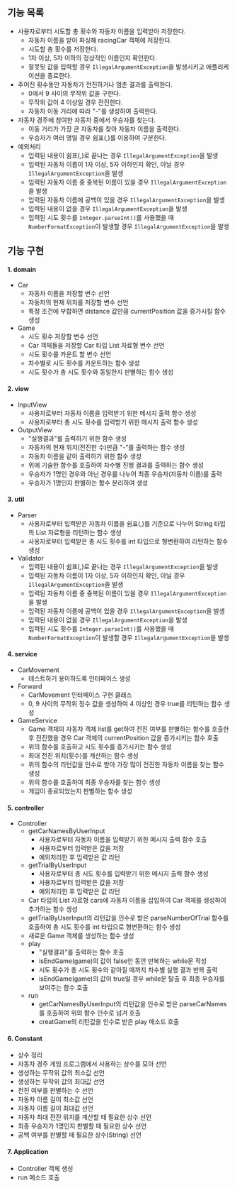 ## 기능 목록

- 사용자로부터 시도할 총 횟수와 자동차 이름을 입력받아 저장한다.
    - 자동차 이름을 받아 파싱해 racingCar 객체에 저장한다.
    - 시도할 총 횟수를 저장한다.
    - 1자 이상, 5자 이하의 정상적인 이름인지 확인한다.
    - 잘못됫 값을 입력할 경우 `IllegalArgumentException`을 발생시키고 애플리케이션을 종료한다.
- 주어진 횟수동안 자동차가 전진하거나 멈춘 결과를 출력한다.
    - 0에서 9 사이의 무작위 값을 구한다.
    - 무작위 값이 4 이상일 경우 전진한다.
    - 자동차 이동 거리에 따라 "-"를 생성하여 출력한다.
- 자동차 경주에 참여한 자동차 중에서 우승자를 찾는다.
    - 이동 거리가 가장 큰 자동차를 찾아 자동차 이름을 출력한다.
    - 우승자가 여러 명일 경우 쉼표(,)를 이용하여 구분한다.
- 예외처리
    - 입력된 내용이 쉼표(,)로 끝나는 경우 `IllegalArgumentException`을 발생
    - 입력된 자동차 이름이 1자 이상, 5자 이하인지 확인, 아닐 경우 `IllegalArgumentException`을 발생
    - 입력된 자동차 이름 중 중복된 이름이 있을 경우 `IllegalArgumentException`을 발생
    - 입력된 자동차 이름에 공백이 있을 경우 `IllegalArgumentException`을 발생
    - 입력된 내용이 없을 경우 `IllegalArgumentException`을 발생
    - 입력된 시도 횟수를 `Integer.parseInt()`를 사용했을 때 `NumberFormatException`이 발생할 경우 `IllegalArgumentException`을 발생

## 기능 구현

#### 1. domain

- Car
    - 자동차 이름을 저장할 변수 선언
    - 자동차의 현재 위치를 저장할 변수 선언
    - 특정 조건에 부합하면 distance 값만큼 currentPosition 값을 증가시킬 함수 생성
- Game
    - 시도 횟수 저장할 변수 선언
    - Car 객체들을 저장할 Car 타입 List 자료형 변수 선언
    - 시도 횟수를 카운트 할 변수 선언
    - 차수별로 시도 횟수를 카운트하는 함수 생성
    - 시도 횟수가 총 시도 횟수와 동일한지 판별하는 함수 생성

#### 2. view

- InputView
    - 사용자로부터 자동차 이름을 입력받기 위한 메시지 출력 함수 생성
    - 사용자로부터 총 시도 횟수를 입력받기 위한 메시지 출력 함수 생성
- OutputView
    - "실행결과"를 출력하기 위한 함수 생성
    - 자동차의 현재 위치(전진한 수)만큼 "-"를 출력하는 함수 생성
    - 자동차 이름을 같이 출력하기 위한 함수 생성
    - 위에 기술한 함수를 호출하여 차수별 진행 결과를 출력하는 함수 생성
    - 우승자가 1명인 경우와 아닌 경우를 나누어 최종 우승자(자동차 이름)를 출력
    - 우승자가 1명인지 판별하는 함수 분리하여 생성

#### 3. util

- Parser
    - 사용자로부터 입력받은 자동차 이름을 쉼표(,)를 기준으로 나누어 String 타입의 List 자료형을 리턴하는 함수 생성
    - 사용자로부터 입력받은 총 시도 횟수를 int 타입으로 형변환하여 리턴하는 함수 생성
- Validator
    - 입력된 내용이 쉼표(,)로 끝나는 경우 `IllegalArgumentException`을 발생
    - 입력된 자동차 이름이 1자 이상, 5자 이하인지 확인, 아닐 경우 `IllegalArgumentException`을 발생
    - 입력된 자동차 이름 중 중복된 이름이 있을 경우 `IllegalArgumentException`을 발생
    - 입력된 자동차 이름에 공백이 있을 경우 `IllegalArgumentException`을 발생
    - 입력된 내용이 없을 경우 `IllegalArgumentException`을 발생
    - 입력된 시도 횟수를 `Integer.parseInt()`를 사용했을 때 `NumberFormatException`이 발생할 경우 `IllegalArgumentException`을 발생

#### 4. service

- CarMovement
    - 테스트하기 용이하도록 인터페이스 생성
- Forward
    - CarMovement 인터페이스 구현 클래스
    - 0, 9 사이의 무작위 정수 값을 생성하여 4 이상인 경우 true를 리턴하는 함수 생성
- GameService
    - Game 객체의 자동차 객체 list를 get하여 전진 여부를 판별하는 함수를 호출한 후 전진했을 경우 Car 객체의 currentPosition 값을 증가시키는 함수 호출
    - 위의 함수를 호출하고 시도 횟수를 증가시키는 함수 생성
    - 최대 전진 위치(횟수)를 계산하는 함수 생성
    - 위의 함수의 리턴값을 인수로 받아 가장 많이 전진한 자동차 이름을 찾는 함수 생성
    - 위의 함수를 호출하여 최종 우승자를 찾는 함수 생성
    - 게임이 종료되었는지 판별하는 함수 생성

#### 5. controller

- Controller
    - getCarNamesByUserInput
        - 사용자로부터 자동차 이름을 입력받기 위한 메시지 출력 함수 호출
        - 사용자로부터 입력받은 값을 저장
        - 예외처리한 후 입력받은 값 리턴
    - getTrialByUserInput
        - 사용자로부터 총 시도 횟수를 입력받기 위한 메시지 출력 함수 생성
        - 사용자로부터 입력받은 값을 저장
        - 예외처리한 후 입력받은 값 리턴
    - Car 타입의 List 자료형 cars에 자동차 이름을 삽입하여 Car 객체를 생성하여 추가하는 함수 생성
    - getTrialByUserInput의 리턴값을 인수로 받은 parseNumberOfTrial 함수를 호출하여 총 시도 횟수를 int 타입으로 형변환하는 함수 생성
    - 새로운 Game 객체를 생성하는 함수 생성
    - play
        - "실행결과"를 출력하는 함수 호출
        - isEndGame(game)의 값이 false인 동안 반복하는 while문 작성
        - 시도 횟수가 총 시도 횟수와 같아질 때까지 차수별 실행 결과 반복 출력
        - isEndGame(game)의 값이 true일 경우 while문 탈출 후 최종 우승자를 보여주는 함수 호출
    - run
        - getCarNamesByUserInput의 리턴값을 인수로 받은 parseCarNames를 호출하여 위의 함수 인수로 넘겨 호출
        - creatGame의 리턴값을 인수로 받은 play 메소드 호출

#### 6. Constant

- 상수 정리
- 자동차 경주 게임 프로그램에서 사용하는 상수를 모아 선언
- 생성하는 무작위 값의 최소값 선언
- 생성하는 무작위 값의 최대값 선언
- 전진 여부를 판별하는 수 선언
- 자동차 이름 길이 최소값 선언
- 자동차 이름 길이 최대값 선언
- 자동차 최대 전진 위치를 계산할 때 필요한 상수 선언
- 최종 우승자가 1명인지 판별할 때 필요한 상수 선언
- 공백 여부를 판별할 때 필요한 상수(String) 선언

#### 7. Application

- Controller 객체 생성
- run 메소드 호출